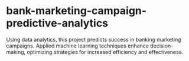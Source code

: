 # bank-marketing-campaign-predictive-analytics
Using data analytics, this project predicts success in banking marketing campaigns. Applied machine learning techniques enhance decision-making, optimizing strategies for increased efficiency and effectiveness.
